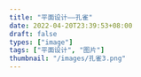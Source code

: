 ```yaml
---
title: "平面设计——孔雀"
date: 2022-04-20T23:39:53+08:00
draft: false
types: ["image"]
tags: ["平面设计", "图片"]
thumbnail: "/images/孔雀3.png"
---
```


